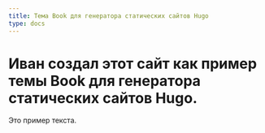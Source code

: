 ```yaml
---
title: Тема Book для генератора статических сайтов Hugo
type: docs
---
```


# Иван создал этот сайт как пример темы Book для генератора статических сайтов Hugo.
Это пример текста.
